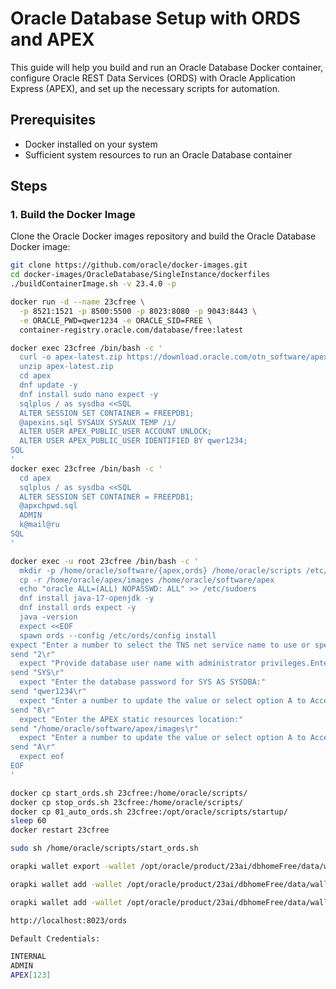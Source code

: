 # Oracle Database Setup with ORDS and APEX

This guide will help you build and run an Oracle Database Docker container, configure Oracle REST Data Services (ORDS) with Oracle Application Express (APEX), and set up the necessary scripts for automation.

## Prerequisites

- Docker installed on your system
- Sufficient system resources to run an Oracle Database container

## Steps

### 1. Build the Docker Image

Clone the Oracle Docker images repository and build the Oracle Database Docker image:

```sh
git clone https://github.com/oracle/docker-images.git
cd docker-images/OracleDatabase/SingleInstance/dockerfiles
./buildContainerImage.sh -v 23.4.0 -p

docker run -d --name 23cfree \
  -p 8521:1521 -p 8500:5500 -p 8023:8080 -p 9043:8443 \
  -e ORACLE_PWD=qwer1234 -e ORACLE_SID=FREE \
  container-registry.oracle.com/database/free:latest

docker exec 23cfree /bin/bash -c '
  curl -o apex-latest.zip https://download.oracle.com/otn_software/apex/apex-latest.zip
  unzip apex-latest.zip
  cd apex
  dnf update -y
  dnf install sudo nano expect -y
  sqlplus / as sysdba <<SQL
  ALTER SESSION SET CONTAINER = FREEPDB1;
  @apexins.sql SYSAUX SYSAUX TEMP /i/
  ALTER USER APEX_PUBLIC_USER ACCOUNT UNLOCK;
  ALTER USER APEX_PUBLIC_USER IDENTIFIED BY qwer1234;
SQL
'
docker exec 23cfree /bin/bash -c '
  cd apex
  sqlplus / as sysdba <<SQL
  ALTER SESSION SET CONTAINER = FREEPDB1;
  @apxchpwd.sql
  ADMIN
  k@mail@ru
SQL
'

docker exec -u root 23cfree /bin/bash -c '
  mkdir -p /home/oracle/software/{apex,ords} /home/oracle/scripts /etc/ords/config /home/oracle/logs
  cp -r /home/oracle/apex/images /home/oracle/software/apex
  echo "oracle ALL=(ALL) NOPASSWD: ALL" >> /etc/sudoers
  dnf install java-17-openjdk -y
  dnf install ords expect -y
  java -version
  expect <<EOF
  spawn ords --config /etc/ords/config install
expect "Enter a number to select the TNS net service name to use or specify the database"
send "2\r"
  expect "Provide database user name with administrator privileges.Enter the administrator username:"
send "SYS\r"
  expect "Enter the database password for SYS AS SYSDBA:"
send "qwer1234\r"
  expect "Enter a number to update the value or select option A to Accept and Continue"
send "8\r"
  expect "Enter the APEX static resources location:"
send "/home/oracle/software/apex/images\r"
  expect "Enter a number to update the value or select option A to Accept and Continue"
send "A\r"
  expect eof
EOF
'

docker cp start_ords.sh 23cfree:/home/oracle/scripts/
docker cp stop_ords.sh 23cfree:/home/oracle/scripts/
docker cp 01_auto_ords.sh 23cfree:/opt/oracle/scripts/startup/
sleep 60
docker restart 23cfree

sudo sh /home/oracle/scripts/start_ords.sh

orapki wallet export -wallet /opt/oracle/product/23ai/dbhomeFree/data/wallet -dn 'CN=server_dn,C=US' -request /opt/oracle/product/23ai/dbhomeFree/data/wallet/creq.txt -pwd qwer1234

orapki wallet add -wallet /opt/oracle/product/23ai/dbhomeFree/data/wallet -trusted_cert -cert /opt/oracle/product/23ai/dbhomeFree/data/wallet/trusted_cert.txt -pwd qwer1234

orapki wallet add -wallet /opt/oracle/product/23ai/dbhomeFree/data/wallet/ewallet.p12 -user_cert -cert /opt/oracle/product/23ai/dbhomeFree/data/wallet/cert.txt

http://localhost:8023/ords

Default Credentials:

INTERNAL
ADMIN
APEX[123]
